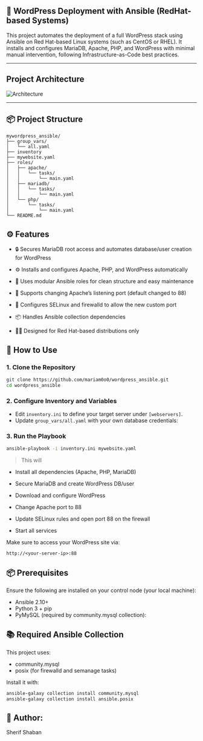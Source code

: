 ## 🚀 WordPress Deployment with Ansible (RedHat-based Systems)

This project automates the deployment of a full WordPress stack using Ansible on Red Hat-based Linux systems (such as CentOS or RHEL). It installs and configures MariaDB, Apache, PHP, and WordPress with minimal manual intervention, following Infrastructure-as-Code best practices.

---
## Project Architecture 

![Architecture](https://github.com/user-attachments/assets/4eb3e533-3076-4f68-bd58-72c4047aafa4)

---

## 📦 Project Structure

```
mywordpress_ansible/
├── group_vars/
│   └── all.yaml
├── inventory
├── mywebsite.yaml
├── roles/
│   ├── apache/
│   │   └── tasks/
│   │       └── main.yaml
│   ├── mariadb/
│   │   └── tasks/
│   │       └── main.yaml
│   └── php/
│       └── tasks/
│           └── main.yaml
└── README.md
```

## ⚙️ Features

- 🔒 Secures MariaDB root access and automates database/user creation for WordPress

- ⚙️ Installs and configures Apache, PHP, and WordPress automatically

- 🧱 Uses modular Ansible roles for clean structure and easy maintenance

- 🔁 Supports changing Apache’s listening port (default changed to 88)

- 🔐 Configures SELinux and firewalld to allow the new custom port

- 📦 Handles Ansible collection dependencies

- 🧑‍💻 Designed for Red Hat-based distributions only

## 🚀 How to Use

### 1. Clone the Repository

```bash
git clone https://github.com/mariam0o0/wordpress_ansible.git
cd wordpress_ansible
```

### 2. Configure Inventory and Variables

- Edit `inventory.ini` to define your target server under `[webservers]`.
- Update `group_vars/all.yaml` with your own database credentials:

### 3. Run the Playbook

```bash
ansible-playbook -i inventory.ini mywebsite.yaml
```

> This will

- Install all dependencies (Apache, PHP, MariaDB)

- Secure MariaDB and create WordPress DB/user

- Download and configure WordPress

- Change Apache port to 88

- Update SELinux rules and open port 88 on the firewall

- Start all services

Make sure to access your WordPress site via:
```
http://<your-server-ip>:88
```
## 📦 Prerequisites
Ensure the following are installed on your control node (your local machine):

- Ansible 2.10+
- Python 3 + pip
- PyMySQL (required by community.mysql collection):


## 📚 Required Ansible Collection
This project uses:

- community.mysql
- posix (for firewalld and semanage tasks)

Install it with:
```bash
ansible-galaxy collection install community.mysql
ansible-galaxy collection install ansible.posix
```

## **👤 Author:**

Sherif Shaban
